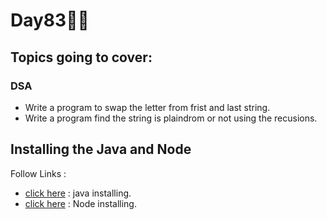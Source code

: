 # Day83🧑‍💻
## Topics going to cover: 
### DSA
- Write a program to swap the letter from frist and last string.
- Write a program find the string is plaindrom or not using the recusions.

## Installing the Java and Node 
Follow Links : 
- [click here](https://www.java.com/en/download/help/download_options.html) : java installing.
- [click here](https://nodejs.org/en/download) : Node installing.